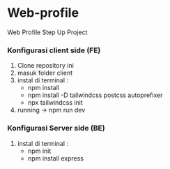 # Web-profile
Web Profile Step Up Project

### Konfigurasi client side (FE)
1. Clone repository ini
2. masuk folder client
3. instal di terminal :
   - npm install
   - npm install -D tailwindcss postcss autoprefixer
   - npx tailwindcss init
4. running -> npm run dev


### Konfigurasi Server side (BE)
1. instal di terminal :
    - npm init
    - npm install express
